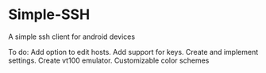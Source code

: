 Simple-SSH
==========

A simple ssh client for android devices

To do:
Add option to edit hosts.
Add support for keys.
Create and implement settings.
Create vt100 emulator. 
Customizable color schemes




